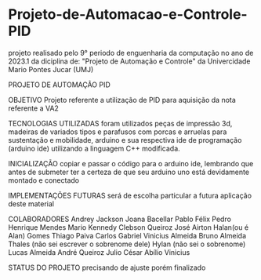 # Projeto-de-Automacao-e-Controle-PID
projeto realisado pelo 9° periodo de enguenharia da computação no ano de 2023.1 da diciplina de: "Projeto de Automação e Controle" da Univercidade Mario Pontes Jucar (UMJ)

PROJETO DE AUTOMAÇÃO PID

OBJETIVO
Projeto referente a utilização de PID para aquisição da nota referente a VA2

TECNOLOGIAS UTILIZADAS
foram utilizados peças de impressão 3d, madeiras de variados tipos e parafusos com porcas e arruelas para sustentação e mobilidade, arduino e sua respectiva ide de programação (arduino ide) utilizando a linguagem C++ modificada.

INICIALIZAÇÃO
copiar e passar o código para o arduino ide, lembrando que antes de submeter ter a certeza de que seu arduino uno está devidamente montado e conectado

IMPLEMENTAÇÕES FUTURAS
será de escolha particular a futura aplicação deste material

COLABORADORES
Andrey Jackson
Joana Bacellar
Pablo Félix
Pedro Henrique Mendes
Mario Kennedy
Clebson Queiroz
José Airton
Halan(ou é Alan) Gomes
Thiago Paiva
Carlos Gabriel
Vinicius Almeida
Bruno Almeida
Thales (não sei escrever o sobrenome dele)
Hylan (não sei o sobrenome)
Lucas Almeida
André Queiroz
Julio César
Abílio Vinicius

STATUS DO PROJETO
precisando de ajuste porém finalizado

